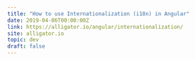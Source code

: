 ```yaml
---
title: "How to use Internationalization (i18n) in Angular"
date: 2019-04-06T00:00:00Z
link: https://alligator.io/angular/internationalization/
site: alligator.io
topic: dev
draft: false
---
```

